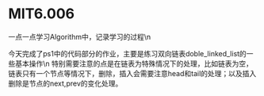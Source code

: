 # MIT6.006
一点一点学习Algorithm中，记录学习的过程\n

今天完成了ps1中的代码部分的作业，主要是练习双向链表doble_linked_list的一些基本操作\n
特别需要注意的点是在链表为特殊情况下的处理，比如链表为空，链表只有一个节点等情况下，删除，插入会需要注意head和tail的处理；以及插入删除是节点的next,prev的变化处理。
